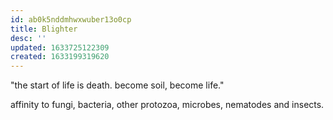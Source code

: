 ```yaml
---
id: ab0k5nddmhwxwuber13o0cp
title: Blighter
desc: ''
updated: 1633725122309
created: 1633199319620
---
```



"the start of life is death. become soil, become life."

affinity to fungi, bacteria, other protozoa, microbes, nematodes and insects.

